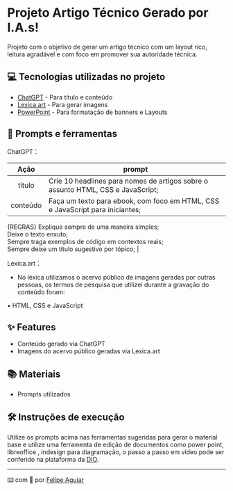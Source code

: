 # Projeto Artigo Técnico Gerado por I.A.s!

Projeto com o objetivo de gerar um artigo técnico com um layout rico, leitura agradável e com foco em promover sua autoridade técnica.

## 💻 Tecnologias utilizadas no projeto

- [ChatGPT](https://chat.openai.com/) - Para título e conteúdo
- [Lexica.art](https://lexica.art/) - Para gerar imagens
- [PowerPoint](https://www.microsoft.com/en/microsoft-365/powerpoint) - Para formatação de banners e Layouts

## 📄 Prompts e ferramentas


ChatGPT：

|   Ação   | prompt                                                                                                                                                                                                                                                                         |
| :------: | ------------------------------------------------------------------------------------------------------------------------------------------------------------------------------------------------------------------------------------------------------------------------------ |
|  título  | Crie 10 headlines para nomes de artigos sobre o assunto HTML, CSS e JavaScript;                                                                                                                                                                                                 |
| conteúdo | Faça um texto para ebook, com foco em HTML, CSS e JavaScript para iniciantes;
{REGRAS} Explique sempre de uma maneira simples; 
<br>
Deixe o texto enxuto;
<br>
Sempre traga exemplos de código em contextos reais;
<br>
Sempre deixe um título sugestivo por tópico; |


Lexica.art：

- No léxica utilizamos o acervo público de imagens geradas por outras pessoas, os termos de pesquisa que utilizei durante a gravação do conteúdo foram:

• HTML, CSS e JavaScript



## ✨ Features

- Conteúdo gerado via ChatGPT
- Imagens do acervo público geradas via Lexica.art

## 📚 Materiais

- Prompts utilizados

## 🛠️ Instruções de execução

Utilize os prompts acima nas ferramentas sugeridas para gerar o material base e utilize uma ferramenta de edição de documentos como power point, libreoffice , indesign para diagramação, o passo a passo em vídeo pode ser conferido na plataforma da [DIO](https://dio.me).
<p>

---

⌨️ com 💜 por [Felipe Aguiar](https://github.com/felipeAguiarCode)
